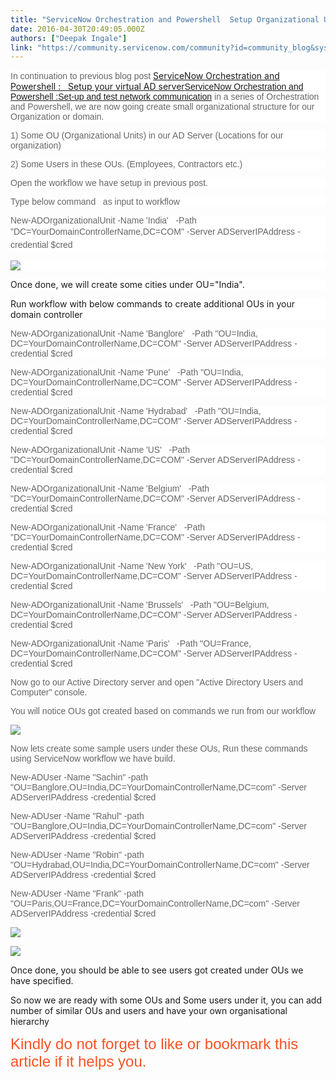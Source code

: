 ```yaml
---
title: "ServiceNow Orchestration and Powershell  Setup Organizational Unit OU and User Accounts"
date: 2016-04-30T20:49:05.000Z
authors: ["Deepak Ingale"]
link: "https://community.servicenow.com/community?id=community_blog&sys_id=f90eaa2ddbd0dbc01dcaf3231f96199c"
---
```

<p style="margin-bottom: .0001pt; background: white;"><span style="font-family: 'Arial','sans-serif'; color: #666666;">In continuation to previous blog post </span><a title="" _jive_internal="true" href="/blogs/deepakingale/2016/04/23/servicenow-orchestration-and-powershell-setup-your-virtual-ad-server">ServiceNow Orchestration and Powershell :   Setup your virtual AD server</a><span style="font-family: 'Arial','sans-serif'; color: #666666;"><a title="ServiceNow Orchestration and Powershell :Set-up and test network communication" __default_attr="5395" __jive_macro_name="blogpost" class="jive_macro jive_macro_blogpost" data-orig-content="ServiceNow Orchestration and Powershell :Set-up and test network communication" data-renderedposition="10_8_1141_37" href="/community?id=community_blog&sys_id=c31d62e5dbd0dbc01dcaf3231f9619e2">ServiceNow Orchestration and Powershell :Set-up and test network communication</a> in a series of Orchestration and Powershell, we are now going create small organizational structure for our Organization or domain.</span></p><p style="margin-bottom: .0001pt; background: white;"></p><p style="margin-bottom: .0001pt; background: white;"><span style="font-family: 'Arial','sans-serif'; color: #666666;">1) Some OU (Organizational Units) in our AD Server (Locations for our organization)</span></p><p style="margin-bottom: .0001pt; background: white;"><span style="font-family: 'Arial','sans-serif'; color: #666666;">2) Some Users in these OUs. (Employees, Contractors etc.)</span></p><p style="margin-bottom: .0001pt; background: white;"></p><p style="margin-bottom: .0001pt; background: white;"><span style="font-family: 'Arial','sans-serif'; color: #666666;">Open the workflow we have setup in previous post.</span></p><p style="margin-bottom: .0001pt; background: white;"><span style="font-family: 'Arial','sans-serif'; color: #666666;">Type below command   as input to workflow</span></p><p style="margin-bottom: .0001pt; background: white;"></p><p style="margin-bottom: .0001pt; background: white;"><span style="font-family: 'Arial','sans-serif'; color: #666666;">New-ADOrganizationalUnit -Name 'India'   -Path "DC=YourDomainControllerName,DC=COM" -Server ADServerIPAddress </span><span style="color: #666666; font-family: Arial, sans-serif; line-height: 1.5;">-credential $cred</span></p><p style="margin-bottom: .0001pt; background: white;"></p><p style="margin-bottom: .0001pt; background: white;"></p><p style="margin-bottom: .0001pt; background: white;"><span style="color: #666666; font-family: Arial, sans-serif; line-height: 1.5;"><img   class="image-1 jive-image" src="2a55690edb50d7049c9ffb651f96199d.iix" style="max-width: 1200px; max-height: 900px;"/></span></p><p style="margin-bottom: .0001pt; background: white;">Once done, we will create some cities under OU="India".</p><p style="margin-bottom: .0001pt; background: white;">Run workflow with below commands to create additional OUs in your domain controller</p><p style="margin-bottom: .0001pt; background: white;"></p><p style="margin-bottom: 0.0001pt; background: white;"><span style="font-family: Arial, sans-serif; color: #666666;">New-ADOrganizationalUnit -Name 'Banglore'   -Path "OU=India, DC=YourDomainControllerName,DC=COM" -Server ADServerIPAddress </span><span style="color: #666666; font-family: Arial, sans-serif;">-credential $cred</span></p><p style="margin-bottom: 0.0001pt; background: white;"><span style="font-family: Arial, sans-serif; color: #666666;">New-ADOrganizationalUnit -Name 'Pune'   -Path "OU=India, DC=YourDomainControllerName,DC=COM" -Server ADServerIPAddress </span><span style="color: #666666; font-family: Arial, sans-serif;">-credential $cred</span></p><p style="margin-bottom: 0.0001pt; background: white;"><span style="font-family: Arial, sans-serif; color: #666666;">New-ADOrganizationalUnit -Name 'Hydrabad'   -Path "OU=India, DC=YourDomainControllerName,DC=COM" -Server ADServerIPAddress </span><span style="color: #666666; font-family: Arial, sans-serif;">-credential $cred</span></p><p style="margin-bottom: 0.0001pt; background: white;"><span style="font-family: Arial, sans-serif; color: #666666;">New-ADOrganizationalUnit -Name 'US'   -Path "DC=YourDomainControllerName,DC=COM" -Server ADServerIPAddress </span><span style="color: #666666; font-family: Arial, sans-serif;">-credential $cred</span></p><p style="margin-bottom: 0.0001pt; background: white;"><span style="font-family: Arial, sans-serif; color: #666666;">New-ADOrganizationalUnit -Name 'Belgium'   -Path "DC=YourDomainControllerName,DC=COM" -Server ADServerIPAddress </span><span style="color: #666666; font-family: Arial, sans-serif;">-credential $cred</span></p><p style="margin-bottom: 0.0001pt; background: white;"><span style="font-family: Arial, sans-serif; color: #666666;">New-ADOrganizationalUnit -Name 'France'   -Path "DC=YourDomainControllerName,DC=COM" -Server ADServerIPAddress </span><span style="color: #666666; font-family: Arial, sans-serif;">-credential $cred</span></p><p style="margin-bottom: 0.0001pt; background: white;"><span style="font-family: Arial, sans-serif; color: #666666;">New-ADOrganizationalUnit -Name 'New York'   -Path "OU=US, DC=YourDomainControllerName,DC=COM" -Server ADServerIPAddress </span><span style="color: #666666; font-family: Arial, sans-serif;">-credential $cred</span></p><p><span style="font-family: Arial, sans-serif; color: #666666;">New-ADOrganizationalUnit -Name 'Brussels'   -Path "OU=Belgium, DC=YourDomainControllerName,DC=COM" -Server ADServerIPAddress </span><span style="color: #666666; font-family: Arial, sans-serif;">-credential $cred</span></p><p><span style="color: #666666; font-family: Arial, sans-serif;"><span style="font-family: Arial, sans-serif; color: #666666;">New-ADOrganizationalUnit -Name 'Paris'   -Path "OU=France, DC=YourDomainControllerName,DC=COM" -Server ADServerIPAddress </span><span style="color: #666666; font-family: Arial, sans-serif;">-credential $cred</span></span></p><p></p><p><span style="color: #666666; font-family: Arial, sans-serif;">Now go to our Active Directory server and open "Active Directory Users and Computer" console.</span></p><p><span style="color: #666666; font-family: Arial, sans-serif;">You will notice OUs got created based on commands we run from our workflow</span></p><p></p><p><span style="color: #666666; font-family: Arial, sans-serif;"><img   class="image-2 jive-image" src="fc42c986dbdc9344e9737a9e0f9619b1.iix" style="max-width: 1200px; max-height: 900px;"/></span></p><p></p><p><span style="color: #666666; font-family: Arial, sans-serif;">Now lets create some sample users under these OUs, Run these commands using ServiceNow workflow we have build.</span></p><p></p><p><span style="color: #666666; font-family: Arial, sans-serif;">New-ADUser -Name "Sachin" -path "OU=Banglore,OU=India,DC=<span style="color: #666666; font-family: Arial, sans-serif;">YourDomainControllerName</span>,DC=com" <span style="font-family: Arial, sans-serif; color: #666666;">-Server ADServerIPAddress </span><span style="color: #666666; font-family: Arial, sans-serif;">-credential $cred</span></span></p><p><span style="color: #666666; font-family: Arial, sans-serif;"><span style="color: #666666; font-family: Arial, sans-serif;">New-ADUser -Name "Rahul" -path "OU=Banglore,OU=India,DC=</span><span style="color: #666666; font-family: Arial, sans-serif;">YourDomainControllerName</span><span style="color: #666666; font-family: Arial, sans-serif;">,DC=com" </span><span style="font-family: Arial, sans-serif; color: #666666;">-Server ADServerIPAddress </span><span style="color: #666666; font-family: Arial, sans-serif;">-credential $cred</span></span></p><p><span style="color: #666666; font-family: Arial, sans-serif;"><span style="color: #666666; font-family: Arial, sans-serif;">New-ADUser -Name "Robin" -path "OU=Hydrabad,OU=India,DC=</span><span style="color: #666666; font-family: Arial, sans-serif;">YourDomainControllerName</span><span style="color: #666666; font-family: Arial, sans-serif;">,DC=com" </span><span style="font-family: Arial, sans-serif; color: #666666;">-Server ADServerIPAddress </span><span style="color: #666666; font-family: Arial, sans-serif;">-credential $cred</span></span></p><p><span style="color: #666666; font-family: Arial, sans-serif;"><span style="color: #666666; font-family: Arial, sans-serif;">New-ADUser -Name "Frank" -path "OU=Paris,OU=France,DC=</span><span style="color: #666666; font-family: Arial, sans-serif;">YourDomainControllerName</span><span style="color: #666666; font-family: Arial, sans-serif;">,DC=com" </span><span style="font-family: Arial, sans-serif; color: #666666;">-Server ADServerIPAddress </span><span style="color: #666666; font-family: Arial, sans-serif;">-credential $cred</span></span></p><p></p><p><span style="color: #666666; font-family: Arial, sans-serif;"><img   class="image-3 jive-image" src="adb0e442dbd057041dcaf3231f9619cd.iix" style="max-width: 1200px; max-height: 900px;"/></span></p><p></p><p></p><p><span style="color: #666666; font-family: Arial, sans-serif;"><img   class="jive-image image-4" src="eae1808edb585fc03eb27a9e0f9619b3.iix" style="max-width: 1200px; max-height: 900px;"/></span></p><p>Once done, you should be able to see users got created under OUs we have specified.</p><p>So now we are ready with some OUs and Some users under it, you can add number of similar OUs and users and have your own organisational hierarchy</p><p></p><p><span style="color: #fa5223; font-family: arial, sans-serif; font-size: 24px;">Kindly do not forget to like or bookmark this article if it helps you.</span></p>